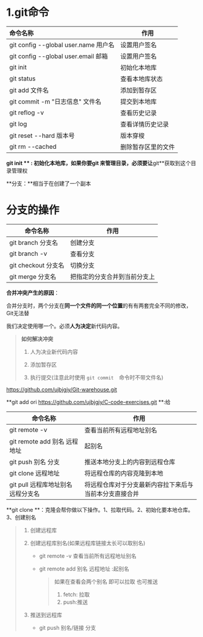 # 1.git命令

| 命令名称                             | 作用               |
| :----------------------------------- | ------------------ |
| git config --global user.name 用户名 | 设置用户签名       |
| git config --global user.email 邮箱  | 设置用户签名       |
| git init                             | 初始化本地库       |
| git status                           | 查看本地库状态     |
| git add 文件名                       | 添加到暂存区       |
| git commit -m "日志信息" 文件名      | 提交到本地库       |
| git reflog -v                        | 查看历史记录       |
| git log                              | 查看详情历史记录   |
| git reset --hard 版本号              | 版本穿梭           |
| git rm --cached <file>               | 删除暂存区里的文件 |

**git init ** : 初始化本地库，如果你要git 来管理目录，必须要让**git**获取到这个目录管理权

**分支：**相当于在创建了一个副本

# 分支的操作

| 命令名称            | 作用                         |
| ------------------- | ---------------------------- |
| git branch 分支名   | 创建分支                     |
| git branch -v       | 查看分支                     |
| git checkout 分支名 | 切换分支                     |
| git merge 分支名    | 把指定的分支合并到当前分支上 |

**合并冲突产生的原因**：

​	合并分支时，两个分支在**同一个文件的同一个位置**的有有两套完全不同的修改，Git无法替

我们决定使用哪一个。必须**人为决定**新代码内容。

> **如何解决冲突**
>
> 1. 人为决业新代码内容
>
> 2. 添加暂存区
>
> 3. 执行提交(注意此时使用 `git commit  `命令时不带文件名)

https://github.com/ujbjgjy/Git-warehouse.git

**git add ori https://github.com/ujbjgjy/C-code-exercises.git **:给

| 命令名称                           | 作用                                                   |
| ---------------------------------- | ------------------------------------------------------ |
| git remote -v                      | 查看当前所有远程地址别名                               |
| git remote add 别名 远程地址       | 起别名                                                 |
| git push 别名 分支                 | 推送本地分支上的内容到远程仓库                         |
| git clone 远程地址                 | 将远程仓库的内容克隆到本地                             |
| git pull 远程库地址别名 远程分支名 | 将远程仓库对于分支最新内容拉下来后与当前本分支直接合并 |

**git clone **：克隆会帮你做以下操作。1、拉取代码。2、初始化要本地仓库。3、创建别名

> 1. 创建远程库
>
> 2. 创建远程库别名(如果远程库链接太长可以取别名)
>
>    * git remote -v 查看当前所有远程地址别名
>
>    * git remote add  别名 远程地址 :起别名
>
>      > 如果在查看会两个别名 即可以拉取 也可推送
>      >
>      > 1. fetch: 拉取
>      > 2. push:推送
>
> 3. 推送到远程库
>
>    * git push 别名/链接 分支


































